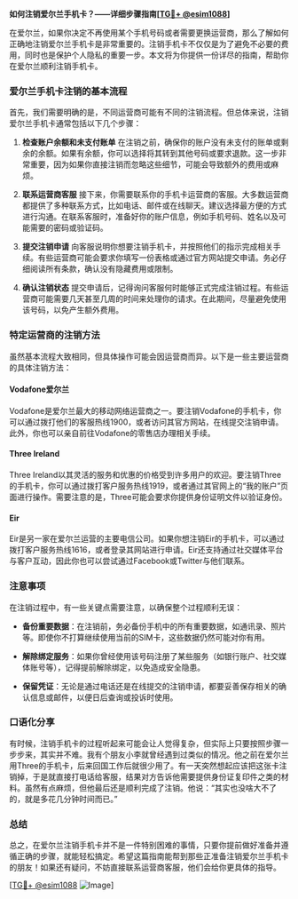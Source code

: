 **如何注销爱尔兰手机卡？——详细步骤指南[[TG💪+ @esim1088](https://t.me/s/esim1088)]**

在爱尔兰，如果你决定不再使用某个手机号码或者需要更换运营商，那么了解如何正确地注销爱尔兰手机卡是非常重要的。注销手机卡不仅仅是为了避免不必要的费用，同时也是保护个人隐私的重要一步。本文将为你提供一份详尽的指南，帮助你在爱尔兰顺利注销手机卡。

### 爱尔兰手机卡注销的基本流程

首先，我们需要明确的是，不同运营商可能有不同的注销流程。但总体来说，注销爱尔兰手机卡通常包括以下几个步骤：

1. **检查账户余额和未支付账单**
   在注销之前，确保你的账户没有未支付的账单或剩余的余额。如果有余额，你可以选择将其转到其他号码或要求退款。这一步非常重要，因为如果你直接注销而忽略这些细节，可能会导致额外的费用或麻烦。

2. **联系运营商客服**
   接下来，你需要联系你的手机卡运营商的客服。大多数运营商都提供了多种联系方式，比如电话、邮件或在线聊天。建议选择最方便的方式进行沟通。在联系客服时，准备好你的账户信息，例如手机号码、姓名以及可能需要的密码或验证码。

3. **提交注销申请**
   向客服说明你想要注销手机卡，并按照他们的指示完成相关手续。有些运营商可能会要求你填写一份表格或通过官方网站提交申请。务必仔细阅读所有条款，确认没有隐藏费用或限制。

4. **确认注销状态**
   提交申请后，记得询问客服何时能够正式完成注销过程。有些运营商可能需要几天甚至几周的时间来处理你的请求。在此期间，尽量避免使用该号码，以免产生额外费用。

### 特定运营商的注销方法

虽然基本流程大致相同，但具体操作可能会因运营商而异。以下是一些主要运营商的具体注销方法：

#### Vodafone爱尔兰
Vodafone是爱尔兰最大的移动网络运营商之一。要注销Vodafone的手机卡，你可以通过拨打他们的客服热线1900，或者访问其官方网站，在线提交注销申请。此外，你也可以亲自前往Vodafone的零售店办理相关手续。

#### Three Ireland
Three Ireland以其灵活的服务和优惠的价格受到许多用户的欢迎。要注销Three的手机卡，你可以通过拨打客户服务热线1919，或者通过其官网上的“我的账户”页面进行操作。需要注意的是，Three可能会要求你提供身份证明文件以验证身份。

#### Eir
Eir是另一家在爱尔兰运营的主要电信公司。如果你想注销Eir的手机卡，可以通过拨打客户服务热线1616，或者登录其网站进行申请。Eir还支持通过社交媒体平台与客户互动，因此你也可以尝试通过Facebook或Twitter与他们联系。

### 注意事项

在注销过程中，有一些关键点需要注意，以确保整个过程顺利无误：

- **备份重要数据**：在注销前，务必备份手机中的所有重要数据，如通讯录、照片等。即使你不打算继续使用当前的SIM卡，这些数据仍然可能对你有用。
  
- **解除绑定服务**：如果你曾经使用该号码注册了某些服务（如银行账户、社交媒体账号等），记得提前解除绑定，以免造成安全隐患。

- **保留凭证**：无论是通过电话还是在线提交的注销申请，都要妥善保存相关的确认信息或邮件，以便日后查询或投诉时使用。

### 口语化分享

有时候，注销手机卡的过程听起来可能会让人觉得复杂，但实际上只要按照步骤一步步来，其实并不难。我有个朋友小李就曾经遇到过类似的情况。他之前在爱尔兰用Three的手机卡，后来回国工作后就很少用了。有一天突然想起应该把这张卡注销掉，于是就直接打电话给客服，结果对方告诉他需要提供身份证复印件之类的材料。虽然有点麻烦，但他最后还是顺利完成了注销。他说：“其实也没啥大不了的，就是多花几分钟时间而已。”

### 总结

总之，在爱尔兰注销手机卡并不是一件特别困难的事情，只要你提前做好准备并遵循正确的步骤，就能轻松搞定。希望这篇指南能帮到那些正准备注销爱尔兰手机卡的朋友！如果还有疑问，不妨直接联系运营商客服，他们会给你更具体的指导。

[[TG💪+ @esim1088](https://t.me/s/esim1088) ![Image](https://i.postimg.cc/4NQfJmqS/Snipaste-2025-05-13-00-14-12.png)]